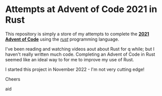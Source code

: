 # Attempts at Advent of Code 2021 in Rust

This repository is simply a store of my attempts to complete the **[2021 Advent of Code](https://adventofcode.com/2021)** using the _[rust](https://www.rust-lang.org)_ programming language.

I've been reading and watching videos aout about Rust for q while; but I haven't really written much code.  Completing an Advent of Code in Rust seemed like an ideal way to for me to improve my use of Rust.

I started this project in November 2022 - I'm not very cutting edge!

Cheers

aid
